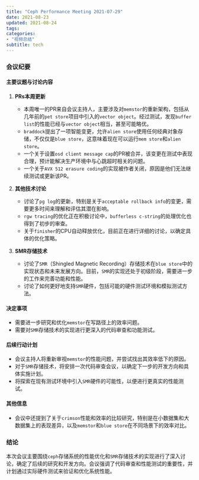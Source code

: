 ```yaml
---
title: "Ceph Performance Meeting 2021-07-29"
date: 2021-08-23
updated: 2021-08-24
tags:
categories:
- "视频总结"
subtitle: tech
---
```



### 会议纪要

#### 主要议题与讨论内容

1. **PRs本周更新**
   - 本周唯一的PR来自会议主持人，主要涉及对`memstor`的重新架构，包括从几年前的`pet store`项目中引入的`vector object`。经过测试，发现`buffer list`的性能已经与`vector object`相当，甚至可能略优。
   - `braddock`提出了一项智能变更，允许`alien store`使用任何经典对象存储，不仅仅是`blue store`，这意味着现在可以运行`mem store`和`alien store`。
   - 一个关于设置`osd client message cap`的PR被合并，该变更在测试中表现合理，预计能解决生产环境中与心跳超时相关的问题。
   - 一个关于`AVX 512 erasure coding`的实现被作者关闭，原因是他们无法继续测试或更新该PR。

2. **其他技术讨论**
   - 讨论了`pg log`的更新，特别是关于`acceptable rollback info`的变更，需要更多时间来理解和评估其潜在影响。
   - `rgw tracing`的优化正在积极讨论中，`bufferless c-string`的处理优化也得到了初步的审查。
   - 关于`finisher`的CPU自动释放优化，目前正在进行详细的讨论，以确定具体的优化策略。

3. **SMR存储技术**
   - 讨论了`SMR`（Shingled Magnetic Recording）存储技术在`blue store`中的实现状态和未来发展方向。目前，`SMR`的实现还处于初级阶段，需要进一步的工作来完善功能和性能。
   - 讨论了如何更好地支持`SMR`硬件，包括可能的硬件测试环境和模拟测试方法。

#### 决定事项

- 需要进一步研究和优化`memstor`在写路径上的效率问题。
- 需要对`SMR`存储技术的实现进行更深入的代码审查和功能测试。

#### 后续行动计划

- 会议主持人将重新审视`memstor`的性能问题，并尝试找出其效率低下的原因。
- 对于`SMR`存储技术，将安排一次代码审查会议，以确定下一步的开发方向和具体实施计划。
- 将探索在现有测试环境中引入`SMR`硬件的可能性，以便进行更真实的性能测试。

#### 其他信息

- 会议中还提到了关于`crimson`性能和效率的比较研究，特别是在小数据集和大数据集上的表现差异，以及`memstor`和`blue store`在不同场景下的效率对比。

### 结论

本次会议主要围绕`ceph`存储系统的性能优化和`SMR`存储技术的实现进行了深入讨论，确定了后续的研究和开发方向。会议强调了代码审查和性能测试的重要性，并计划通过实际硬件测试来验证和优化系统性能。